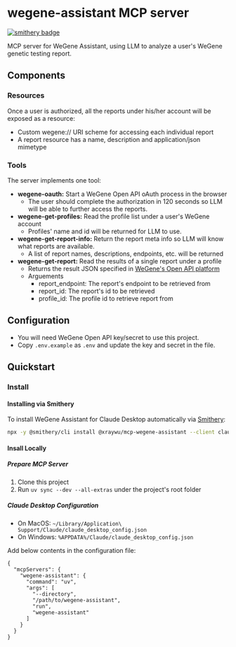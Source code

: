 # wegene-assistant MCP server

[![smithery badge](https://smithery.ai/badge/@xraywu/mcp-wegene-assistant)](https://smithery.ai/server/@xraywu/mcp-wegene-assistant)

MCP server for WeGene Assistant, using LLM to analyze a user's WeGene genetic testing report.

## Components

### Resources

Once a user is authorized, all the reports under his/her account will be exposed as a resource:
- Custom wegene:// URI scheme for accessing each individual report
- A report resource has a name, description and application/json mimetype


### Tools

The server implements one tool:
- **wegene-oauth:** Start a WeGene Open API oAuth process in the browser
  - The user should complete the authorization in 120 seconds so LLM will be able to further access the reports.
- **wegene-get-profiles:** Read the profile list under a user's WeGene account
  - Profiles' name and id will be returned for LLM to use.
- **wegene-get-report-info:** Return the report meta info so LLM will know what reports are available.
  - A list of report names, descriptions, endpoints, etc. will be returned
- **wegene-get-report:** Read the results of a single report under a profile
  - Returns the result JSON specified in [WeGene's Open API platform](https://api.wegene.com)
  - Arguements 
    - report_endpoint: The report's endpoint to be retrieved from
    - report_id: The report's id to be retrieved
    - profile_id: The profile id to retrieve report from

## Configuration

- You will need WeGene Open API key/secret to use this project.
- Copy `.env.example` as `.env` and update the key and secret in the file.

## Quickstart

### Install

#### Installing via Smithery

To install WeGene Assistant for Claude Desktop automatically via [Smithery](https://smithery.ai/server/@xraywu/mcp-wegene-assistant):

```bash
npx -y @smithery/cli install @xraywu/mcp-wegene-assistant --client claude
```

#### Insall Locally

##### Prepare MCP Server

1. Clone this project
2. Run `uv sync --dev --all-extras` under the project's root folder

##### Claude Desktop Configuration

- On MacOS: `~/Library/Application\ Support/Claude/claude_desktop_config.json`
- On Windows: `%APPDATA%/Claude/claude_desktop_config.json`

Add below contents in the configuration file:

```
{
  "mcpServers": {
    "wegene-assistant": {
      "command": "uv",
      "args": [
        "--directory",
        "/path/to/wegene-assistant",
        "run",
        "wegene-assistant"
      ]
    }
  }
}
```
